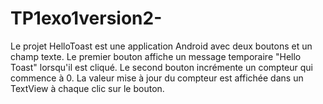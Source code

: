# TP1exo1version2-
Le projet HelloToast est une application Android avec deux boutons et un champ texte. Le premier bouton affiche un message temporaire "Hello Toast" lorsqu'il est cliqué. Le second bouton incrémente un compteur qui commence à 0. La valeur mise à jour du compteur est affichée dans un TextView à chaque clic sur le bouton.
